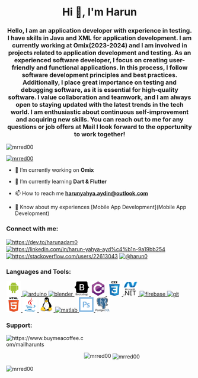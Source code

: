 <h1 align="center">Hi 👋, I'm Harun</h1>
<h3 align="center">Hello, I am an application developer with experience in testing. I have skills in Java and XML for application development. I am currently working at Omix(2023-2024) and I am involved in projects related to application development and testing. As an experienced software developer, I focus on creating user-friendly and functional applications. In this process, I follow software development principles and best practices. Additionally, I place great importance on testing and debugging software, as it is essential for high-quality software. I value collaboration and teamwork, and I am always open to staying updated with the latest trends in the tech world. I am enthusiastic about continuous self-improvement and acquiring new skills. You can reach out to me for any questions or job offers at Mail I look forward to the opportunity to work together!</h3>

<p align="left"> <img src="https://komarev.com/ghpvc/?username=mrred00&label=Profile%20views&color=0e75b6&style=flat" alt="mrred00" /> </p>

<p align="left"> <a href="https://github.com/ryo-ma/github-profile-trophy"><img src="https://github-profile-trophy.vercel.app/?username=mrred00" alt="mrred00" /></a> </p>

- 🔭 I’m currently working on **Omix**

- 🌱 I’m currently learning **Dart & Flutter**

- 📫 How to reach me **harunyahya.aydin@outlook.com**

- 📄 Know about my experiences [Mobile App Development](Mobile App Development)

<h3 align="left">Connect with me:</h3>
<p align="left">
<a href="https://dev.to/https://dev.to/harunadam0" target="blank"><img align="center" src="https://raw.githubusercontent.com/rahuldkjain/github-profile-readme-generator/master/src/images/icons/Social/devto.svg" alt="https://dev.to/harunadam0" height="30" width="40" /></a>
<a href="https://linkedin.com/in/https://linkedin.com/in/harun-yahya-ayd%c4%b1n-9a19bb254" target="blank"><img align="center" src="https://raw.githubusercontent.com/rahuldkjain/github-profile-readme-generator/master/src/images/icons/Social/linked-in-alt.svg" alt="https://linkedin.com/in/harun-yahya-ayd%c4%b1n-9a19bb254" height="30" width="40" /></a>
<a href="https://stackoverflow.com/users/https://stackoverflow.com/users/22613043" target="blank"><img align="center" src="https://raw.githubusercontent.com/rahuldkjain/github-profile-readme-generator/master/src/images/icons/Social/stack-overflow.svg" alt="https://stackoverflow.com/users/22613043" height="30" width="40" /></a>
<a href="https://medium.com/@harun0" target="blank"><img align="center" src="https://raw.githubusercontent.com/rahuldkjain/github-profile-readme-generator/master/src/images/icons/Social/medium.svg" alt="@harun0" height="30" width="40" /></a>
</p>

<h3 align="left">Languages and Tools:</h3>
<p align="left"> <a href="https://developer.android.com" target="_blank" rel="noreferrer"> <img src="https://raw.githubusercontent.com/devicons/devicon/master/icons/android/android-original-wordmark.svg" alt="android" width="40" height="40"/> </a> <a href="https://www.arduino.cc/" target="_blank" rel="noreferrer"> <img src="https://cdn.worldvectorlogo.com/logos/arduino-1.svg" alt="arduino" width="40" height="40"/> </a> <a href="https://www.blender.org/" target="_blank" rel="noreferrer"> <img src="https://download.blender.org/branding/community/blender_community_badge_white.svg" alt="blender" width="40" height="40"/> </a> <a href="https://getbootstrap.com" target="_blank" rel="noreferrer"> <img src="https://raw.githubusercontent.com/devicons/devicon/master/icons/bootstrap/bootstrap-plain-wordmark.svg" alt="bootstrap" width="40" height="40"/> </a> <a href="https://www.w3schools.com/cs/" target="_blank" rel="noreferrer"> <img src="https://raw.githubusercontent.com/devicons/devicon/master/icons/csharp/csharp-original.svg" alt="csharp" width="40" height="40"/> </a> <a href="https://www.w3schools.com/css/" target="_blank" rel="noreferrer"> <img src="https://raw.githubusercontent.com/devicons/devicon/master/icons/css3/css3-original-wordmark.svg" alt="css3" width="40" height="40"/> </a> <a href="https://dotnet.microsoft.com/" target="_blank" rel="noreferrer"> <img src="https://raw.githubusercontent.com/devicons/devicon/master/icons/dot-net/dot-net-original-wordmark.svg" alt="dotnet" width="40" height="40"/> </a> <a href="https://firebase.google.com/" target="_blank" rel="noreferrer"> <img src="https://www.vectorlogo.zone/logos/firebase/firebase-icon.svg" alt="firebase" width="40" height="40"/> </a> <a href="https://git-scm.com/" target="_blank" rel="noreferrer"> <img src="https://www.vectorlogo.zone/logos/git-scm/git-scm-icon.svg" alt="git" width="40" height="40"/> </a> <a href="https://www.w3.org/html/" target="_blank" rel="noreferrer"> <img src="https://raw.githubusercontent.com/devicons/devicon/master/icons/html5/html5-original-wordmark.svg" alt="html5" width="40" height="40"/> </a> <a href="https://www.java.com" target="_blank" rel="noreferrer"> <img src="https://raw.githubusercontent.com/devicons/devicon/master/icons/java/java-original.svg" alt="java" width="40" height="40"/> </a> <a href="https://www.linux.org/" target="_blank" rel="noreferrer"> <img src="https://raw.githubusercontent.com/devicons/devicon/master/icons/linux/linux-original.svg" alt="linux" width="40" height="40"/> </a> <a href="https://www.mathworks.com/" target="_blank" rel="noreferrer"> <img src="https://upload.wikimedia.org/wikipedia/commons/2/21/Matlab_Logo.png" alt="matlab" width="40" height="40"/> </a> <a href="https://www.photoshop.com/en" target="_blank" rel="noreferrer"> <img src="https://raw.githubusercontent.com/devicons/devicon/master/icons/photoshop/photoshop-line.svg" alt="photoshop" width="40" height="40"/> </a> <a href="https://www.postgresql.org" target="_blank" rel="noreferrer"> <img src="https://raw.githubusercontent.com/devicons/devicon/master/icons/postgresql/postgresql-original-wordmark.svg" alt="postgresql" width="40" height="40"/> </a> </p>

<h3 align="left">Support:</h3>
<p><a href="https://www.buymeacoffee.com/https://www.buymeacoffee.com/mailharunts"> <img align="left" src="https://cdn.buymeacoffee.com/buttons/v2/default-yellow.png" height="50" width="210" alt="https://www.buymeacoffee.com/mailharunts" /></a></p><br><br>

<p><img align="left" src="https://github-readme-stats.vercel.app/api/top-langs?username=mrred00&show_icons=true&locale=en&layout=compact" alt="mrred00" /></p>

<p>&nbsp;<img align="center" src="https://github-readme-stats.vercel.app/api?username=mrred00&show_icons=true&locale=en" alt="mrred00" /></p>

<p><img align="center" src="https://github-readme-streak-stats.herokuapp.com/?user=mrred00&" alt="mrred00" /></p>

